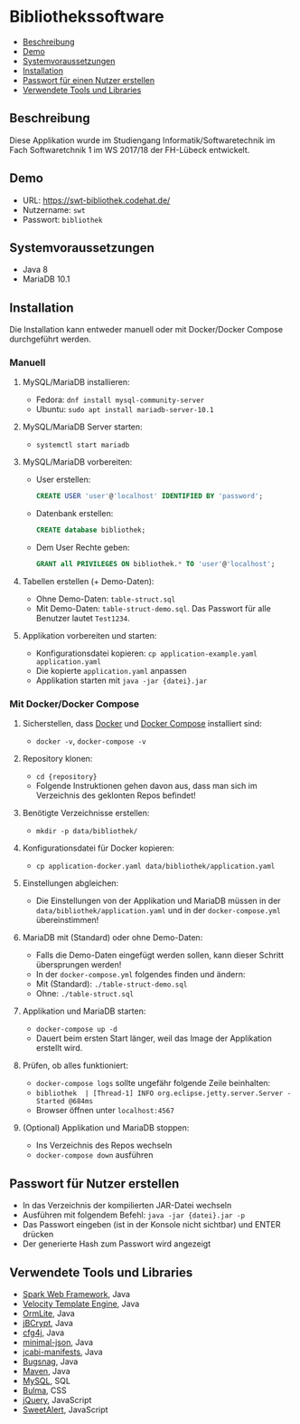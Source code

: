 # Bibliothekssoftware

- [Beschreibung](#beschreibung)
- [Demo](#demo)
- [Systemvoraussetzungen](#systemvoraussetzungen)
- [Installation](#installation)
- [Passwort für einen Nutzer erstellen](#passwort-für-nutzer-erstellen)
- [Verwendete Tools und Libraries](#verwendete-tools-und-libraries)

## Beschreibung

Diese Applikation wurde im Studiengang Informatik/Softwaretechnik
im Fach Softwaretchnik 1 im WS 2017/18 der FH-Lübeck entwickelt.

## Demo

- URL: <https://swt-bibliothek.codehat.de/>
- Nutzername: `swt`
- Passwort: `bibliothek`

## Systemvoraussetzungen

- Java 8
- MariaDB 10.1

## Installation

Die Installation kann entweder manuell oder mit Docker/Docker Compose durchgeführt werden.

### Manuell

1. MySQL/MariaDB installieren:

    - Fedora: `dnf install mysql-community-server`
    - Ubuntu: `sudo apt install mariadb-server-10.1`

1. MySQL/MariaDB Server starten:

    - `systemctl start mariadb`

1. MySQL/MariaDB vorbereiten:

    - User erstellen:
        ```sql
        CREATE USER 'user'@'localhost' IDENTIFIED BY 'password';
        ```
    - Datenbank erstellen:
        ```sql
        CREATE database bibliothek;
        ```
    - Dem User Rechte geben:
        ```sql
        GRANT all PRIVILEGES ON bibliothek.* TO 'user'@'localhost';
        ```

1. Tabellen erstellen (+ Demo-Daten):

    - Ohne Demo-Daten: `table-struct.sql`
    - Mit Demo-Daten: `table-struct-demo.sql`. Das Passwort für alle Benutzer lautet `Test1234`.

1. Applikation vorbereiten und starten:

    - Konfigurationsdatei kopieren: `cp application-example.yaml application.yaml`
    - Die kopierte `application.yaml` anpassen
    - Applikation starten mit `java -jar {datei}.jar`

### Mit Docker/Docker Compose

1. Sicherstellen, dass [Docker](https://www.docker.com/) und [Docker Compose](https://docs.docker.com/compose/) installiert sind:

    - `docker -v`, `docker-compose -v`

1. Repository klonen:

    - `cd {repository}`
    - Folgende Instruktionen gehen davon aus, dass man sich im Verzeichnis des geklonten Repos befindet!

1. Benötigte Verzeichnisse erstellen:

    - `mkdir -p data/bibliothek/`

1. Konfigurationsdatei für Docker kopieren:

    - `cp application-docker.yaml data/bibliothek/application.yaml`

1. Einstellungen abgleichen:

    - Die Einstellungen von der Applikation und MariaDB müssen in der `data/bibliothek/application.yaml` und in der `docker-compose.yml` übereinstimmen!

1. MariaDB mit (Standard) oder ohne Demo-Daten:

    - Falls die Demo-Daten eingefügt werden sollen, kann dieser Schritt übersprungen werden!
    - In der `docker-compose.yml` folgendes finden und ändern:
    - Mit (Standard): `./table-struct-demo.sql`
    - Ohne: `./table-struct.sql`

1. Applikation und MariaDB starten:

    - `docker-compose up -d`
    - Dauert beim ersten Start länger, weil das Image der Applikation erstellt wird.

1. Prüfen, ob alles funktioniert:

    - `docker-compose logs` sollte ungefähr folgende Zeile beinhalten:
    - `bibliothek  | [Thread-1] INFO org.eclipse.jetty.server.Server - Started @684ms`
    - Browser öffnen unter `localhost:4567`

1. (Optional) Applikation und MariaDB stoppen:

    - Ins Verzeichnis des Repos wechseln
    - `docker-compose down` ausführen

## Passwort für Nutzer erstellen

- In das Verzeichnis der kompilierten JAR-Datei wechseln
- Ausführen mit folgendem Befehl: `java -jar {datei}.jar -p`
- Das Passwort eingeben (ist in der Konsole nicht sichtbar) und ENTER drücken
- Der generierte Hash zum Passwort wird angezeigt

## Verwendete Tools und Libraries

- [Spark Web Framework](http://sparkjava.com/), Java
- [Velocity Template Engine](http://velocity.apache.org/engine/1.7/), Java
- [OrmLite](http://ormlite.com/), Java
- [jBCrypt](https://www.mindrot.org/projects/jBCrypt/), Java
- [cfg4j](http://www.cfg4j.org/), Java
- [minimal-json](https://github.com/ralfstx/minimal-json), Java
- [jcabi-manifests](http://manifests.jcabi.com/), Java
- [Bugsnag](https://www.bugsnag.com/), Java
- [Maven](https://maven.apache.org/), Java
- [MySQL](https://www.mysql.com/de/), SQL
- [Bulma](https://bulma.io/), CSS
- [jQuery](https://jquery.com/), JavaScript
- [SweetAlert](https://sweetalert.js.org/), JavaScript
